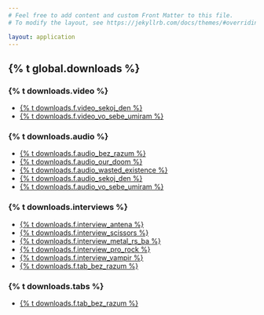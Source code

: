 ```yaml
---
# Feel free to add content and custom Front Matter to this file.
# To modify the layout, see https://jekyllrb.com/docs/themes/#overriding-theme-defaults

layout: application
---
```



<section class='downloads'>
  <h2 class='hidden'>{% t global.downloads %}</h2>
  <article class='download video'>
    <h3 class='title'>{% t downloads.video %}</h3>
    <ul>
      <li><a href="/uploads/download/Sanatorium_-_Sekoj_Den.avi">{% t downloads.f.video_sekoj_den %}</a></li>
      <li><a href="/uploads/download/Sanatorium_-_Vo_Sebe_Umiram.wmv">{% t downloads.f.video_vo_sebe_umiram %}</a></li>
    </ul>
  </article>
  <article class='download audio'>
    <h3 class='title'>{% t downloads.audio %}</h3>
    <ul>
      <li><a href="/uploads/download/Sanatorium_-_Bez_Razum_I_Svest.mp3">{% t downloads.f.audio_bez_razum %}</a></li>
      <li><a href="/uploads/download/Sanatorium_-_Our_Doom.mp3">{% t downloads.f.audio_our_doom %}</a></li>
      <li><a href="/uploads/download/Sanatorium_-_Wasted_Existence.mp3">{% t downloads.f.audio_wasted_existence %}</a></li>
      <li><a href="/uploads/download/Sanatorium_-_Sekoj_Den.mp3">{% t downloads.f.audio_sekoj_den %}</a></li>
      <li><a href="/uploads/download/Sanatorium_-_Vo_Sebe_Umiram.mp3">{% t downloads.f.audio_vo_sebe_umiram %}</a></li>
    </ul>
  </article>
  <article class='download interview'>
    <h3 class='title'>{% t downloads.interviews %}</h3>
    <ul>
      <li><a href="/uploads/download/Sanatorium_-_Antena.doc">{% t downloads.f.interview_antena %}</a></li>
      <li><a href="/uploads/download/Sanatorium_-_Scissors.doc">{% t downloads.f.interview_scissors %}</a></li>
      <li><a href="/uploads/download/Sanatorium_-_Metal_RS_BA.doc">{% t downloads.f.interview_metal_rs_ba %}</a></li>
      <li><a href="/uploads/download/Sanatorium_-_Pro_Rock.doc">{% t downloads.f.interview_pro_rock %}</a></li>
      <li><a href="/uploads/download/Sanatorium_-_Vampir.doc">{% t downloads.f.interview_vampir %}</a></li>
      <li><a href="/uploads/download/Sanatorium_-_Kajgana.doc">{% t downloads.f.tab_bez_razum %}</a></li>
    </ul>
  </article>
  <article class='download tabs'>
    <h3 class='title'>{% t downloads.tabs %}</h3>
    <ul>
      <li><a href="/uploads/download/Sanatorium_-_Bez_Razum_I_Svest.txt">{% t downloads.f.tab_bez_razum %}</a></li>
    </ul>
  </article>
</section>
